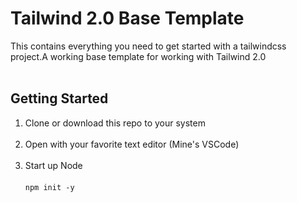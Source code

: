 # Tailwind 2.0 Base Template

This contains everything you need to get started with a tailwindcss project.A working base template for working with Tailwind 2.0<br/><br/>

## Getting Started

1. Clone or download this repo to your system<br/><br/>
1. Open with your favorite text editor (Mine's VSCode)<br/><br/>
1. Start up Node <br/><br/> 
``` npm init -y ```<br/><br/>  